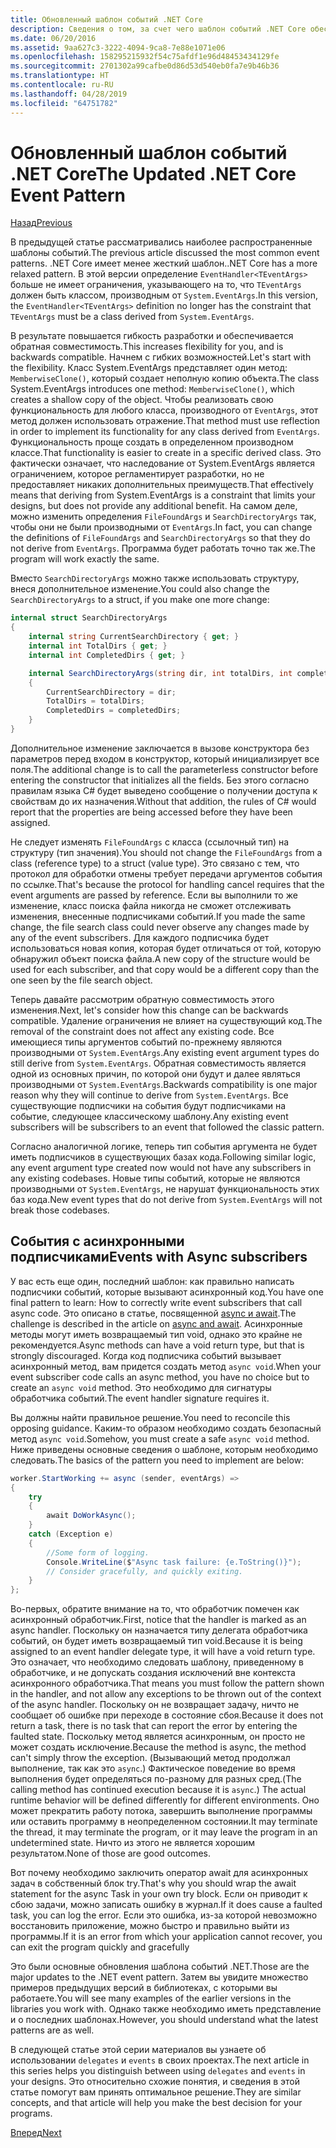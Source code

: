 ```yaml
---
title: Обновленный шаблон событий .NET Core
description: Сведения о том, за счет чего шаблон событий .NET Core обеспечивает гибкость и обратную совместимость, а также о способах реализации безопасной обработки событий с использованием асинхронных подписчиков.
ms.date: 06/20/2016
ms.assetid: 9aa627c3-3222-4094-9ca8-7e88e1071e06
ms.openlocfilehash: 158295215932f54c75afdf1e96d48453434129fe
ms.sourcegitcommit: 2701302a99cafbe0d86d53d540eb0fa7e9b46b36
ms.translationtype: HT
ms.contentlocale: ru-RU
ms.lasthandoff: 04/28/2019
ms.locfileid: "64751782"
---
```

# <a name="the-updated-net-core-event-pattern"></a><span data-ttu-id="887cb-103">Обновленный шаблон событий .NET Core</span><span class="sxs-lookup"><span data-stu-id="887cb-103">The Updated .NET Core Event Pattern</span></span>

[<span data-ttu-id="887cb-104">Назад</span><span class="sxs-lookup"><span data-stu-id="887cb-104">Previous</span></span>](event-pattern.md)

<span data-ttu-id="887cb-105">В предыдущей статье рассматривались наиболее распространенные шаблоны событий.</span><span class="sxs-lookup"><span data-stu-id="887cb-105">The previous article discussed the most common event patterns.</span></span> <span data-ttu-id="887cb-106">.NET Core имеет менее жесткий шаблон.</span><span class="sxs-lookup"><span data-stu-id="887cb-106">.NET Core has a more relaxed pattern.</span></span> <span data-ttu-id="887cb-107">В этой версии определение `EventHandler<TEventArgs>` больше не имеет ограничения, указывающего на то, что `TEventArgs` должен быть классом, производным от `System.EventArgs`.</span><span class="sxs-lookup"><span data-stu-id="887cb-107">In this version, the `EventHandler<TEventArgs>` definition no longer has the constraint that `TEventArgs` must be a class derived from `System.EventArgs`.</span></span>

<span data-ttu-id="887cb-108">В результате повышается гибкость разработки и обеспечивается обратная совместимость.</span><span class="sxs-lookup"><span data-stu-id="887cb-108">This increases flexibility for you, and is backwards compatible.</span></span> <span data-ttu-id="887cb-109">Начнем с гибких возможностей.</span><span class="sxs-lookup"><span data-stu-id="887cb-109">Let's start with the flexibility.</span></span> <span data-ttu-id="887cb-110">Класс System.EventArgs представляет один метод: `MemberwiseClone()`, который создает неполную копию объекта.</span><span class="sxs-lookup"><span data-stu-id="887cb-110">The class System.EventArgs introduces one method: `MemberwiseClone()`, which creates a shallow copy of the object.</span></span>
<span data-ttu-id="887cb-111">Чтобы реализовать свою функциональность для любого класса, производного от `EventArgs`, этот метод должен использовать отражение.</span><span class="sxs-lookup"><span data-stu-id="887cb-111">That method must use reflection in order to implement its functionality for any class derived from `EventArgs`.</span></span> <span data-ttu-id="887cb-112">Функциональность проще создать в определенном производном классе.</span><span class="sxs-lookup"><span data-stu-id="887cb-112">That functionality is easier to create in a specific derived class.</span></span> <span data-ttu-id="887cb-113">Это фактически означает, что наследование от System.EventArgs является ограничением, которое регламентирует разработки, но не предоставляет никаких дополнительных преимуществ.</span><span class="sxs-lookup"><span data-stu-id="887cb-113">That effectively means that deriving from System.EventArgs is a constraint that limits your designs, but does not provide any additional benefit.</span></span>
<span data-ttu-id="887cb-114">На самом деле, можно изменить определения `FileFoundArgs` и `SearchDirectoryArgs` так, чтобы они не были производными от `EventArgs`.</span><span class="sxs-lookup"><span data-stu-id="887cb-114">In fact, you can change the definitions of `FileFoundArgs` and `SearchDirectoryArgs` so that they do not derive from `EventArgs`.</span></span>
<span data-ttu-id="887cb-115">Программа будет работать точно так же.</span><span class="sxs-lookup"><span data-stu-id="887cb-115">The program will work exactly the same.</span></span>

<span data-ttu-id="887cb-116">Вместо `SearchDirectoryArgs` можно также использовать структуру, внеся дополнительное изменение.</span><span class="sxs-lookup"><span data-stu-id="887cb-116">You could also change the `SearchDirectoryArgs` to a struct, if you make one more change:</span></span>

```csharp
internal struct SearchDirectoryArgs
{
    internal string CurrentSearchDirectory { get; }
    internal int TotalDirs { get; }
    internal int CompletedDirs { get; }

    internal SearchDirectoryArgs(string dir, int totalDirs, int completedDirs) : this()
    {
        CurrentSearchDirectory = dir;
        TotalDirs = totalDirs;
        CompletedDirs = completedDirs;
    }
}
```

<span data-ttu-id="887cb-117">Дополнительное изменение заключается в вызове конструктора без параметров перед входом в конструктор, который инициализирует все поля.</span><span class="sxs-lookup"><span data-stu-id="887cb-117">The additional change is to call the parameterless constructor before entering the constructor that initializes all the fields.</span></span> <span data-ttu-id="887cb-118">Без этого согласно правилам языка C# будет выведено сообщение о получении доступа к свойствам до их назначения.</span><span class="sxs-lookup"><span data-stu-id="887cb-118">Without that addition, the rules of C# would report that the properties are being accessed before they have been assigned.</span></span>

<span data-ttu-id="887cb-119">Не следует изменять `FileFoundArgs` с класса (ссылочный тип) на структуру (тип значения).</span><span class="sxs-lookup"><span data-stu-id="887cb-119">You should not change the `FileFoundArgs` from a class (reference type) to a struct (value type).</span></span> <span data-ttu-id="887cb-120">Это связано с тем, что протокол для обработки отмены требует передачи аргументов события по ссылке.</span><span class="sxs-lookup"><span data-stu-id="887cb-120">That's because the protocol for handling cancel requires that the event arguments are passed by reference.</span></span> <span data-ttu-id="887cb-121">Если вы выполнили то же изменение, класс поиска файла никогда не сможет отслеживать изменения, внесенные подписчиками событий.</span><span class="sxs-lookup"><span data-stu-id="887cb-121">If you made the same change, the file search class could never observe any changes made by any of the event subscribers.</span></span> <span data-ttu-id="887cb-122">Для каждого подписчика будет использоваться новая копия, которая будет отличаться от той, которую обнаружил объект поиска файла.</span><span class="sxs-lookup"><span data-stu-id="887cb-122">A new copy of the structure would be used for each subscriber, and that copy would be a different copy than the one seen by the file search object.</span></span>

<span data-ttu-id="887cb-123">Теперь давайте рассмотрим обратную совместимость этого изменения.</span><span class="sxs-lookup"><span data-stu-id="887cb-123">Next, let's consider how this change can be backwards compatible.</span></span>
<span data-ttu-id="887cb-124">Удаление ограничения не влияет на существующий код.</span><span class="sxs-lookup"><span data-stu-id="887cb-124">The removal of the constraint does not affect any existing code.</span></span> <span data-ttu-id="887cb-125">Все имеющиеся типы аргументов событий по-прежнему являются производными от `System.EventArgs`.</span><span class="sxs-lookup"><span data-stu-id="887cb-125">Any existing event argument types do still derive from `System.EventArgs`.</span></span>
<span data-ttu-id="887cb-126">Обратная совместимость является одной из основных причин, по которой они будут и далее являться производными от `System.EventArgs`.</span><span class="sxs-lookup"><span data-stu-id="887cb-126">Backwards compatibility is one major reason why they will continue to derive from `System.EventArgs`.</span></span> <span data-ttu-id="887cb-127">Все существующие подписчики на события будут подписчиками на событие, следующее классическому шаблону.</span><span class="sxs-lookup"><span data-stu-id="887cb-127">Any existing event subscribers will be subscribers to an event that followed the classic pattern.</span></span>

<span data-ttu-id="887cb-128">Согласно аналогичной логике, теперь тип события аргумента не будет иметь подписчиков в существующих базах кода.</span><span class="sxs-lookup"><span data-stu-id="887cb-128">Following similar logic, any event argument type created now would not have any subscribers in any existing codebases.</span></span> <span data-ttu-id="887cb-129">Новые типы событий, которые не являются производными от `System.EventArgs`, не нарушат функциональность этих баз кода.</span><span class="sxs-lookup"><span data-stu-id="887cb-129">New event types that do not derive from `System.EventArgs` will not break those codebases.</span></span>

## <a name="events-with-async-subscribers"></a><span data-ttu-id="887cb-130">События с асинхронными подписчиками</span><span class="sxs-lookup"><span data-stu-id="887cb-130">Events with Async subscribers</span></span>

<span data-ttu-id="887cb-131">У вас есть еще один, последний шаблон: как правильно написать подписчики событий, которые вызывают асинхронный код.</span><span class="sxs-lookup"><span data-stu-id="887cb-131">You have one final pattern to learn: How to correctly write event subscribers that call async code.</span></span> <span data-ttu-id="887cb-132">Это описано в статье, посвященной [async и await](async.md).</span><span class="sxs-lookup"><span data-stu-id="887cb-132">The challenge is described in the article on [async and await](async.md).</span></span> <span data-ttu-id="887cb-133">Асинхронные методы могут иметь возвращаемый тип void, однако это крайне не рекомендуется.</span><span class="sxs-lookup"><span data-stu-id="887cb-133">Async methods can have a void return type, but that is strongly discouraged.</span></span> <span data-ttu-id="887cb-134">Когда код подписчика событий вызывает асинхронный метод, вам придется создать метод `async void`.</span><span class="sxs-lookup"><span data-stu-id="887cb-134">When your event subscriber code calls an async method, you have no choice but to create an `async void` method.</span></span> <span data-ttu-id="887cb-135">Это необходимо для сигнатуры обработчика событий.</span><span class="sxs-lookup"><span data-stu-id="887cb-135">The event handler signature requires it.</span></span>

<span data-ttu-id="887cb-136">Вы должны найти правильное решение.</span><span class="sxs-lookup"><span data-stu-id="887cb-136">You need to reconcile this opposing guidance.</span></span> <span data-ttu-id="887cb-137">Каким-то образом необходимо создать безопасный метод `async void`.</span><span class="sxs-lookup"><span data-stu-id="887cb-137">Somehow, you must create a safe `async void` method.</span></span> <span data-ttu-id="887cb-138">Ниже приведены основные сведения о шаблоне, которым необходимо следовать.</span><span class="sxs-lookup"><span data-stu-id="887cb-138">The basics of the pattern you need to implement are below:</span></span>

```csharp
worker.StartWorking += async (sender, eventArgs) =>
{
    try 
    {
        await DoWorkAsync();
    }
    catch (Exception e)
    {
        //Some form of logging.
        Console.WriteLine($"Async task failure: {e.ToString()}");
        // Consider gracefully, and quickly exiting.
    }
};
```

<span data-ttu-id="887cb-139">Во-первых, обратите внимание на то, что обработчик помечен как асинхронный обработчик.</span><span class="sxs-lookup"><span data-stu-id="887cb-139">First, notice that the handler is marked as an async handler.</span></span> <span data-ttu-id="887cb-140">Поскольку он назначается типу делегата обработчика событий, он будет иметь возвращаемый тип void.</span><span class="sxs-lookup"><span data-stu-id="887cb-140">Because it is being assigned to an event handler delegate type, it will have a void return type.</span></span> <span data-ttu-id="887cb-141">Это означает, что необходимо следовать шаблону, приведенному в обработчике, и не допускать создания исключений вне контекста асинхронного обработчика.</span><span class="sxs-lookup"><span data-stu-id="887cb-141">That means you must follow the pattern shown in the handler, and not allow any exceptions to be thrown out of the context of the async handler.</span></span> <span data-ttu-id="887cb-142">Поскольку он не возвращает задачу, ничто не сообщает об ошибке при переходе в состояние сбоя.</span><span class="sxs-lookup"><span data-stu-id="887cb-142">Because it does not return a task, there is no task that can report the error by entering the faulted state.</span></span> <span data-ttu-id="887cb-143">Поскольку метод является асинхронным, он просто не может создать исключение.</span><span class="sxs-lookup"><span data-stu-id="887cb-143">Because the method is async, the method can't simply throw the exception.</span></span> <span data-ttu-id="887cb-144">(Вызывающий метод продолжал выполнение, так как это `async`.) Фактическое поведение во время выполнения будет определяться по-разному для разных сред.</span><span class="sxs-lookup"><span data-stu-id="887cb-144">(The calling method has continued execution because it is `async`.) The actual runtime behavior will be defined differently for different environments.</span></span> <span data-ttu-id="887cb-145">Оно может прекратить работу потока, завершить выполнение программы или оставить программу в неопределенном состоянии.</span><span class="sxs-lookup"><span data-stu-id="887cb-145">It may terminate the thread, it may terminate the program, or it may leave the program in an undetermined state.</span></span> <span data-ttu-id="887cb-146">Ничто из этого не является хорошим результатом.</span><span class="sxs-lookup"><span data-stu-id="887cb-146">None of those are good outcomes.</span></span>

<span data-ttu-id="887cb-147">Вот почему необходимо заключить оператор await для асинхронных задач в собственный блок try.</span><span class="sxs-lookup"><span data-stu-id="887cb-147">That's why you should wrap the await statement for the async Task in your own try block.</span></span> <span data-ttu-id="887cb-148">Если он приводит к сбою задачи, можно записать ошибку в журнал.</span><span class="sxs-lookup"><span data-stu-id="887cb-148">If it does cause a faulted task, you can log the error.</span></span> <span data-ttu-id="887cb-149">Если это ошибка, из-за которой невозможно восстановить приложение, можно быстро и правильно выйти из программы.</span><span class="sxs-lookup"><span data-stu-id="887cb-149">If it is an error from which your application cannot recover, you can exit the program quickly and gracefully</span></span>

<span data-ttu-id="887cb-150">Это были основные обновления шаблона событий .NET.</span><span class="sxs-lookup"><span data-stu-id="887cb-150">Those are the major updates to the .NET event pattern.</span></span> <span data-ttu-id="887cb-151">Затем вы увидите множество примеров предыдущих версий в библиотеках, с которыми вы работаете.</span><span class="sxs-lookup"><span data-stu-id="887cb-151">You will see many examples of the earlier versions in the libraries you work with.</span></span> <span data-ttu-id="887cb-152">Однако также необходимо иметь представление и о последних шаблонах.</span><span class="sxs-lookup"><span data-stu-id="887cb-152">However, you should understand what the latest patterns are as well.</span></span>

<span data-ttu-id="887cb-153">В следующей статье этой серии материалов вы узнаете об использовании `delegates` и `events` в своих проектах.</span><span class="sxs-lookup"><span data-stu-id="887cb-153">The next article in this series helps you distinguish between using `delegates` and `events` in your designs.</span></span> <span data-ttu-id="887cb-154">Это относительно схожие понятия, и сведения в этой статье помогут вам принять оптимальное решение.</span><span class="sxs-lookup"><span data-stu-id="887cb-154">They are similar concepts, and that article will help you make the best decision for your programs.</span></span>

[<span data-ttu-id="887cb-155">Вперед</span><span class="sxs-lookup"><span data-stu-id="887cb-155">Next</span></span>](distinguish-delegates-events.md)
